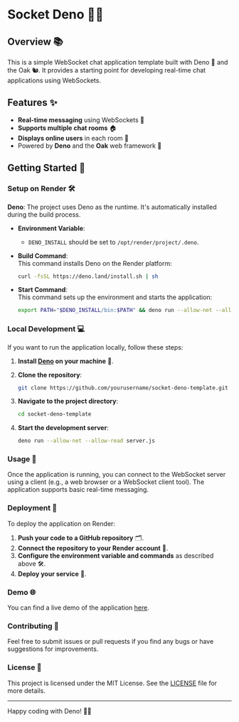 # Socket Deno 🔌🦕

## Overview 📚

This is a simple WebSocket chat application template built with Deno 🦕 and the Oak 🐿️. It provides a starting point for developing real-time chat applications using WebSockets.

## Features ✨

- **Real-time messaging** using WebSockets 📡
- **Supports multiple chat rooms** 🏠
- **Displays online users** in each room 👥
- Powered by **Deno** and the **Oak** web framework 🚀

## Getting Started 🚀

### Setup on Render 🛠️

**Deno**: The project uses Deno as the runtime. It's automatically installed during the build process.

- **Environment Variable**:

  - `DENO_INSTALL` should be set to `/opt/render/project/.deno`.

- **Build Command**:  
  This command installs Deno on the Render platform:

  ```sh
  curl -fsSL https://deno.land/install.sh | sh
  ```

- **Start Command**:  
  This command sets up the environment and starts the application:

  ```sh
  export PATH="$DENO_INSTALL/bin:$PATH" && deno run --allow-net --allow-read server.js
  ```

### Local Development 💻

If you want to run the application locally, follow these steps:

1. **Install [Deno](https://deno.land/) on your machine** 🦕.

2. **Clone the repository**:

   ```sh
   git clone https://github.com/yourusername/socket-deno-template.git
   ```

3. **Navigate to the project directory**:

   ```sh
   cd socket-deno-template
   ```

4. **Start the development server**:

   ```sh
   deno run --allow-net --allow-read server.js
   ```

### Usage 📡

Once the application is running, you can connect to the WebSocket server using a client (e.g., a web browser or a WebSocket client tool). The application supports basic real-time messaging.

### Deployment 🚀

To deploy the application on Render:

1. **Push your code to a GitHub repository** 🗂️.
2. **Connect the repository to your Render account** 🔗.
3. **Configure the environment variable and commands** as described above 🛠️.
4. **Deploy your service** 🚀.

### Demo 🌐

You can find a live demo of the application [here](https://socket-deno.onrender.com/).

### Contributing 🤝

Feel free to submit issues or pull requests if you find any bugs or have suggestions for improvements.

### License 📄

This project is licensed under the MIT License. See the [LICENSE](./LICENSE) file for more details.

---

Happy coding with Deno! 🦕🔌
